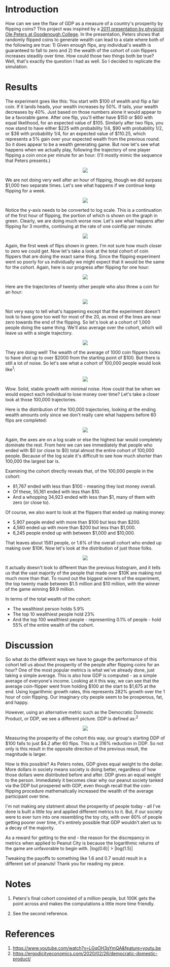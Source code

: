 # Introduction

How can we see the flaw of GDP as a measure of a country's prosperity by flipping coins? 
This project was inspired by a [2011 presentation by physicist Ole Peters at Goodenough College](https://www.youtube.com/watch?v=LGqOH3sYmQA&feature=youtu.be). 
In the presentation, Peters shows that randomly flipped coins to generate wealth can lead to a state where both of the following are true: 1) Given enough flips, any individual's wealth is guaranteed to fall to zero and 2) the wealth of the cohort of coin flippers increases steadily over time.
How could those two things both be true? Well, that's exactly the question I had as well. So I decided to replicate the simulation.

# Results

The experiment goes like this: You start with $100 of wealth and flip a fair coin. If it lands heads, your wealth increases by 50%.
If tails, your wealth decreases by 40%. Just based on those numbers alone it would appear to be a favorable game. 
After one flip, you'll either have $150 or $60 with equal likelihood, for an expected value of $105. 
Similarly after two flips, you now stand to have either $225 with probability 1/4, $90 with probability 1/2, or $36 with probability 1/4, for an expected value of $110.25, which represents a 5% gain over your expected wealth from the previous round. So it does appear to be a wealth generating game. 
But now let's see what happens when we actually play, following the trajectory of one player flipping a coin once per minute for an hour: 
(I'll mostly mimic the sequence that Peters presents.)

<p align="center"><img src='https://github.com/jseyhun/Examining-Inequality-by-Flipping-Coins/blob/master/images/One%20trajectory%20-%2060%20flips.png' /></p>

We are not doing very well after an hour of flipping, though we did surpass $1,000 two separate times. 
Let's see what happens if we continue keep flipping for a week. 

<p align="center"><img src='https://github.com/jseyhun/Examining-Inequality-by-Flipping-Coins/blob/master/images/One%20trajectory%20-%20One%20week%20of%20flips.png' /></p>

Notice the y-axis needs to be converted to log scale. 
This is a continuation of the first hour of flipping, the portion of which is shown on the graph in green. Clearly, we are doing much worse now.
Let's see what happens after flipping for 3 months, continuing at the rate of one coinflip per minute:

<p align="center"><img src='https://github.com/jseyhun/Examining-Inequality-by-Flipping-Coins/blob/master/images/One%20trajectory%20-%20Three%20months%20of%20flips.png' /></p>

Again, the first week of flips shown in green. I'm not sure how much closer to zero we could get. Now let's take a look at the total cohort of coin flippers that are doing the exact same thing. 
Since the flipping experiment went so poorly for us individually we might expect that it would be the same for the cohort. 
Again, here is our progress after flipping for one hour:

<p align="center"><img src='https://github.com/jseyhun/Examining-Inequality-by-Flipping-Coins/blob/master/images/One%20trajectory%20-%2060%20flips.png' /></p>

Here are the trajectories of twenty other people who also threw a coin for an hour:

<p align="center"><img src='https://github.com/jseyhun/Examining-Inequality-by-Flipping-Coins/blob/master/images/20%20trajectories%20-%2060%20flips.png' /></p>

Not very easy to tell what's happening except that the experiment doesn't look to have gone too well for most of the 20, as most of the lines are near zero towards the end of the flipping. 
So let's look at a cohort of 1,000 people doing the same thing. We'll also average over the cohort, which will leave us with a single trajectory.

<p align="center"><img src='https://github.com/jseyhun/Examining-Inequality-by-Flipping-Coins/blob/master/images/1000%20trajectories%20-%2060%20flips.png' /></p>

They are doing well! The wealth of the average of 1000 coin flippers looks to have shot up to over $2000 from the starting point of $100. But there is still a lot of noise. So let's see what a cohort of 100,000 people would look like<sup>1</sup>:

<p align="center"><img src='https://github.com/jseyhun/Examining-Inequality-by-Flipping-Coins/blob/master/images/100%2C000%20trajectories%20-%2060%20flips.png' /></p>

Wow. Solid, stable growth with minimal noise. How could that be when we would expect each individual to lose money over time? Let's take a closer look at those 100,000 trajectories.

Here is the distribution of the 100,000 trajectories, looking at the ending wealth amounts only since we don't really care what happens before 60 flips are completed:

<p align="center"><img src='https://github.com/jseyhun/Examining-Inequality-by-Flipping-Coins/blob/master/images/Histogram%20100%2C000%20trajectories%20-%2060%20flips.png' /></p>

Again, the axes are on a log scale or else the highest bar would completely dominate the rest. 
From here we can see immediately that people who ended with $0 (or close to $0) total almost the entire cohort of 100,000 people.
Because of the log scale it's difficult to see how much shorter than 100,000 the largest bar is.  

Examining the cohort directly reveals that, of the 100,000 people in the cohort:

* 81,767 ended with less than $100 - meaning they lost money overall.
* Of these, 55,161 ended with less than $10.
* And a whopping 34,923 ended with less than $1, many of them with zero (or close to).

Of course, we also want to look at the flippers that ended up making money:

* 5,907 people ended with more than $100 but less than $200.
* 4,560 ended up with more than $200 but less than $1,000.
* 6,245 people ended up with between $1,000 and $10,000.

That leaves about 1581 people, or 1.6% of the overall cohort who ended up making over $10K. Now let's look at the distribution of just those folks.

<p align="center"><img src='https://github.com/jseyhun/Examining-Inequality-by-Flipping-Coins/blob/master/images/Histogram%20100%2C000%20trajectories%2C%20ended%20with%20more%20than%20%2410%2C000%20-%2060%20flips.png' /></p>

It actually doesn't look to different than the previous histogram, and it tells us that the vast majority of the people that made over $10K are making not much more than that.
To round out the biggest winners of the experiment, the top twenty made between $1.5 million and $10 million, with the winner
of the game winning $9.9 million.

In terms of the total wealth of the cohort:

* The wealthiest person holds 5.9%
* The top 10 wealthiest people hold 23%
* And the top 100 wealthiest people - representing 0.1% of people - hold 55% of the entire wealth of the cohort.

# Discussion

So what do the different ways we have to gauge the performance of this cohort tell us about the prosperity of the people after flipping coins for an hour? 
One of the most popular metrics is what we've already done, just taking a simple average. 
This is also how GDP is computed - as a simple average of everyone's income.
Looking at it this way, we can see that the average coin-flipper went from holding $100 at the start to $1,675 at the end. 
Using logarithmic growth rates, this represents 282% growth over the 1 hour of coin flipping. Our imaginary city people seem to be prosperous, fat, and happy.

However, using an alternative metric such as the Democratic Domestic Product, or DDP, we see a different picture. DDP is defined as:<sup>2</sup>

<p align="center"><img src="https://s0.wp.com/latex.php?latex=%5Ctext%7BDDP%7D%3D%5Cleft%28%5Cprod_i%5EN+x_i%5Cright%29%5E%7B1%2FN%7D&bg=ffffff&fg=000000&s=0&zoom=2" /></p>

Measuring the prosperity of the cohort this way, our group's starting DDP of $100 falls to just $4.2 after 60 flips. This is a 316% reduction in DDP. So not only is this result in the opposite direction of the previous result, the magnitude is larger.

How is this possible? As Peters notes, GDP gives equal weight to the dollar. More dollars in society means society is doing better, regardless of how those dollars were distributed before and after. DDP gives an equal weight to the person. Immediately it becomes clear why our peanut society tanked via the DDP but prospered with GDP, even though recall that the coin-flipping procedure mathematically increased the wealth of the average participant over time. 

I'm not making any statment about the prosperity of people today - all I've done is built a little toy and applied different metrics to it.
But, if our society were to ever turn into one resembling the toy city, with over 80% of people getting poorer over time, it's entirely possible that GDP wouldn't alert us to a decay of the majority. 

As a reward for getting to the end - the reason for the discrepancy in metrics when applied to Peanut City is because the logarithmic returns of the game are unfavorable to begin with. |log(0.6)| > |log(1.5)|

Tweaking the payoffs to something like 1.6 and 0.7 would result in a different set of peanuts! Thank you for reading my piece. 

# Notes

1) Peters's final cohort consisted of a million people, but 100K gets the point across and makes the computations a little more time friendly.

2) See the second reference.

# References

1) https://www.youtube.com/watch?v=LGqOH3sYmQA&feature=youtu.be
2) https://ergodicityeconomics.com/2020/02/26/democratic-domestic-product/
